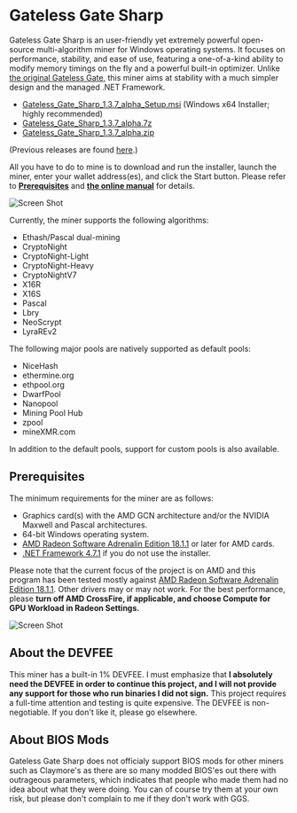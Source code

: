 # Gateless Gate Sharp

Gateless Gate Sharp is an user-friendly yet extremely powerful open-source multi-algorithm miner for Windows operating systems.
It focuses on performance, stability, and ease of use, featuring a one-of-a-kind ability to modify memory timings on the fly
and a powerful built-in optimizer. Unlike [the original Gateless Gate](https://github.com/zawawawa/gatelessgate), this miner
aims at stability with a much simpler design and the managed .NET Framework.

* [Gateless_Gate_Sharp_1.3.7_alpha_Setup.msi](https://github.com/zawawawa/GatelessGateSharp/releases/download/v1.3.7-alpha/Gateless_Gate_Sharp_1.3.7_alpha_Setup.msi) (Windows x64 Installer; highly recommended)
* [Gateless_Gate_Sharp_1.3.7_alpha.7z](https://github.com/zawawawa/GatelessGateSharp/releases/download/v1.3.7-alpha/Gateless_Gate_Sharp_1.3.7_alpha.7z)
* [Gateless_Gate_Sharp_1.3.7_alpha.zip](https://github.com/zawawawa/GatelessGateSharp/releases/download/v1.3.7-alpha/Gateless_Gate_Sharp_1.3.7_alpha.zip)

(Previous releases are found [here](https://github.com/zawawawa/GatelessGateSharp/releases).)

All you have to do to mine is to download and run the installer, launch the miner, enter your wallet address(es), and click the Start button.
Please refer to **[Prerequisites](#prerequisites)** and **[the online manual](https://github.com/zawawawa/GatelessGateSharp/blob/v1.3/Documentation/TOC.md)** for details.

![Screen Shot](https://i.imgur.com/gsiVgfP.png)

Currently, the miner supports the following algorithms:

* Ethash/Pascal dual-mining
* CryptoNight
* CryptoNight-Light
* CryptoNight-Heavy
* CryptoNightV7
* X16R
* X16S
* Pascal
* Lbry
* NeoScrypt
* LyraREv2

The following major pools are natively supported as default pools:

* NiceHash
* ethermine.org
* ethpool.org
* DwarfPool
* Nanopool
* Mining Pool Hub
* zpool
* mineXMR.com

In addition to the default pools, support for custom pools is also available. 

## <a name="prerequisites"></a>Prerequisites

The minimum requirements for the miner are as follows:

* Graphics card(s) with the AMD GCN architecture and/or the NVIDIA Maxwell and Pascal architectures.
* 64-bit Windows operating system.
* [AMD Radeon Software Adrenalin Edition 18.1.1](http://support.amd.com/en-us/kb-articles/Pages/Radeon-Software-Adrenalin-Edition-18.1.1-Release-Notes.aspx) or later for AMD cards.
* [.NET Framework 4.7.1](https://www.microsoft.com/en-us/download/details.aspx?id=56116) if you do not use the installer.

Please note that the current focus of the project is on AMD and this program has been tested mostly against [AMD Radeon Software Adrenalin Edition 18.1.1](http://support.amd.com/en-us/kb-articles/Pages/Radeon-Software-Adrenalin-Edition-18.1.1-Release-Notes.aspx). Other drivers may or may not work. For the best performance, please **turn off AMD CrossFire, if applicable, and choose Compute for GPU Workload in Radeon Settings.**

![Screen Shot](https://i.imgur.com/TNIBhCa.png)

## About the DEVFEE

This miner has a built-in 1% DEVFEE. I must emphasize that **I absolutely need the DEVFEE in order to continue this project, and I will not provide any support for those who run binaries I did not sign.** This project requires a full-time attention and testing is quite expensive. The DEVFEE is non-negotiable. If you don't like it, please go elsewhere.

## About BIOS Mods

Gateless Gate Sharp does not officialy support BIOS mods for other miners such as Claymore's as there are so many modded BIOS'es out there with outrageous parameters, which indicates that people who made them had no idea about what they were doing. You can of course try them at your own risk, but please don't complain to me if they don't work with GGS.
